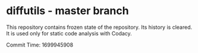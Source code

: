 # diffutils - master branch

This repository contains frozen state of the repository.
Its history is cleared. It is used only for static code
analysis with Codacy.

Commit Time: 1699945908